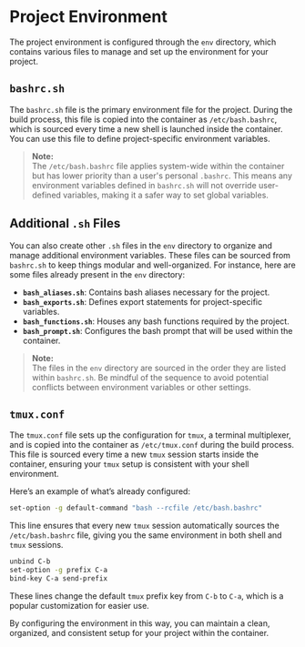 # Project Environment

The project environment is configured through the `env` directory, which contains various files to manage and set up the environment for your project.

## `bashrc.sh`

The `bashrc.sh` file is the primary environment file for the project. During the build process, this file is copied into the container as `/etc/bash.bashrc`, which is sourced every time a new shell is launched inside the container. You can use this file to define project-specific environment variables.

> **Note:**  
> The `/etc/bash.bashrc` file applies system-wide within the container but has lower priority than a user's personal `.bashrc`. This means any environment variables defined in `bashrc.sh` will not override user-defined variables, making it a safer way to set global variables.

## Additional `.sh` Files

You can also create other `.sh` files in the `env` directory to organize and manage additional environment variables. These files can be sourced from `bashrc.sh` to keep things modular and well-organized. For instance, here are some files already present in the `env` directory:

- **`bash_aliases.sh`**: Contains bash aliases necessary for the project.
- **`bash_exports.sh`**: Defines export statements for project-specific variables.
- **`bash_functions.sh`**: Houses any bash functions required by the project.
- **`bash_prompt.sh`**: Configures the bash prompt that will be used within the container.

> **Note:**  
> The files in the `env` directory are sourced in the order they are listed within `bashrc.sh`. Be mindful of the sequence to avoid potential conflicts between environment variables or other settings.

## `tmux.conf`

The `tmux.conf` file sets up the configuration for `tmux`, a terminal multiplexer, and is copied into the container as `/etc/tmux.conf` during the build process. This file is sourced every time a new `tmux` session starts inside the container, ensuring your `tmux` setup is consistent with your shell environment.

Here’s an example of what’s already configured:

```bash
set-option -g default-command "bash --rcfile /etc/bash.bashrc"
```

This line ensures that every new `tmux` session automatically sources the `/etc/bash.bashrc` file, giving you the same environment in both shell and `tmux` sessions.

```bash
unbind C-b
set-option -g prefix C-a
bind-key C-a send-prefix
```

These lines change the default `tmux` prefix key from `C-b` to `C-a`, which is a popular customization for easier use.

By configuring the environment in this way, you can maintain a clean, organized, and consistent setup for your project within the container.